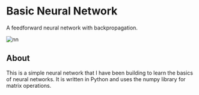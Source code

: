 # Basic Neural Network

A feedforward neural network with backpropagation.

![nn](https://github.com/paul-bokelman/nn/assets/72945168/8e1e41a8-3caa-4dfa-8251-edeab9c99bf4)

## About

This is a simple neural network that I have been building to learn the basics of neural networks. It is written in Python and uses the numpy library for matrix operations.
